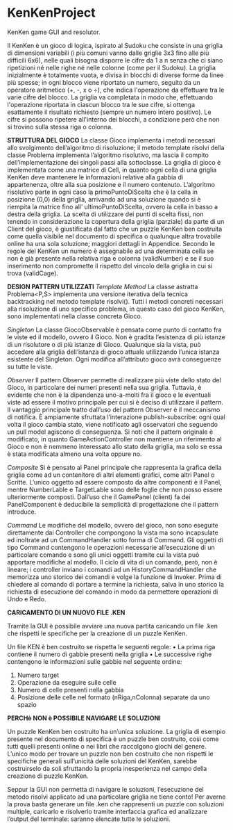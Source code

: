 # KenKenProject
KenKen game GUI and resolutor.

Il KenKen è un gioco di logica, ispirato al Sudoku che consiste in una griglia di dimensioni variabili (i più comuni vanno dalle griglie 3x3 fino alle più difficili 6x6), nelle quali bisogna disporre le cifre da 1 a n senza che ci siano ripetizioni né nelle righe né nelle colonne (come per il Sudoku). La griglia inizialmente è totalmente vuota, e divisa in blocchi di diverse forme da linee più spesse; in ogni blocco viene riportato un numero, seguito da un operatore aritmetico (+, -, x o ÷), che indica l'operazione da effettuare tra le varie cifre del blocco. 
La griglia va completata in modo che, effettuando l'operazione riportata in ciascun blocco tra le sue
cifre, si ottenga esattamente il risultato richiesto (sempre un numero intero positivo). Le cifre si possono ripetere all'interno dei blocchi, a condizione però che non si trovino sulla stessa riga o colonna.

**STRUTTURA DEL GIOCO**
La classe Gioco implementa i metodi necessari allo svolgimento dell’algoritmo di risoluzione; il metodo template risolvi della classe Problema implementa l’algoritmo risolutivo, ma lascia il compito dell’implementazione dei singoli passi alla sottoclasse.
La griglia di gioco è implementata come una matrice di Cell, in quanto ogni cella di una griglia KenKen deve mantenere le informazioni relative alla gabbia di appartenenza, oltre alla sua posizione e il numero contenuto.
L’algoritmo risolutivo parte in ogni caso la primoPuntoDiScelta che è la cella in posizione (0,0) della griglia, arrivando ad una soluzione quando si è riempita la matrice fino all’ ultimoPuntoDiScelta, ovvero la cella in basso a destra della griglia.
La scelta di utilizzare dei punti di scelta fissi, non tenendo in considerazione la copertura della griglia (parziale) da parte di un Client del gioco, è giustificata dal fatto che un puzzle KenKen ben costruita come quella visibile nel documento di specifica o qualunque altra trovabile online ha una sola soluzione; maggiori dettagli in Appendice.
Secondo le regole del KenKen un numero è assegnabile ad una determinata cella se non è già presente nella relativa riga e colonna (validNumber) e se il suo inserimento non compromette il rispetto del vincolo della griglia in cui si trova (validCage). 

**DESIGN PATTERN UTILIZZATI**
*Template Method*
La classe astratta Problema<P,S> implementa una versione iterativa della tecnica backtracking 
nel metodo template risolvi().
Tutti i metodi concreti necessari alla risoluzione di uno specifico problema, in questo caso del gioco KenKen, sono implementati nella classe concreta Gioco.

*Singleton*
La classe GiocoObservable è pensata come punto di contatto fra le viste ed il modello, ovvero 
il Gioco.
Non è gradita l’esistenza di più istanze di un risolutore o di più istanze di Gioco. Qualunque sia la vista, può accedere alla griglia dell’istanza di gioco attuale utilizzando l’unica istanza esistente del Singleton.
Ogni modifica all’attributo gioco avrà conseguenze su tutte le viste.

*Observer*
Il pattern Observer permette di realizzare più viste dello stato del Gioco, in particolare dei numeri 
presenti nella sua griglia.
Tuttavia, è evidente che non è la dipendenza uno-a-molti fra il gioco e le eventuali viste ad essere il motivo principale per cui si è deciso di utilizzare il pattern. Il vantaggio principale tratto dall’uso del pattern Observer è il meccanismo di notifica.
È ampiamente sfruttata l’interazione publish-subscribe: ogni qual volta il gioco cambia stato, viene notificato agli osservatori che seguendo un pull model agiscono di conseguenza.
Si noti che il pattern originale è modificato, in quanto GameActionController non mantiene un riferimento al Gioco e non è nemmeno interessato allo stato della griglia, ma solo se essa è stata modificata almeno una volta oppure no.

*Composite*
Si è pensato al Panel principale che rappresenta la grafica della griglia come ad un contenitore di altri elementi grafici, come altri Panel o Scritte.
L’unico oggetto ad essere composto da altre componenti è il Panel, mentre NumberLable e TargetLable sono delle foglie che non posso essere ulteriormente composti.
Dall’uso che il GamePanel (client) fa dei PanelComponent è deducibile la semplicità di progettazione che il pattern introduce.

*Command*
Le modifiche del modello, ovvero del gioco, non sono eseguite direttamente dai Controller che compongono la vista ma sono incapsulate ed inoltrate ad un CommandHandler sotto forma di Command.
Gli oggetti di tipo Command contengono le operazioni necessarie all’esecuzione di un particolare comando e sono gli unici oggetti tramite cui la vista può apportare modifiche al modello.
Il ciclo di vita di un comando, però, non è lineare; i controller inviano i comandi ad un HistoryCommandHandler che memorizza uno storico dei comandi e volge la funzione di Invoker. Prima di chiedere al comando di portare a termine la richiesta, salva in uno storico la richiesta di esecuzione del comando in modo da permettere operazioni di Undo e Redo.

**CARICAMENTO DI UN NUOVO FILE .KEN**

Tramite la GUI è possibile avviare una nuova partita caricando un file .ken che rispetti le specifiche per la creazione di un puzzle KenKen.

Un file KEN è ben costruito se rispetta le seguenti regole:
•	La prima riga contiene il numero di gabbie presenti nella griglia
•	Le successive righe contengono le informazioni sulle gabbie nel seguente ordine:
  1.	Numero target
  2.	Operazione da eseguire sulle celle
  3.	Numero di celle presenti nella gabbia
  4.	Posizione delle celle nel formato (nRiga,nColonna) separate da uno spazio
  
  
  
**PERCHè NON è POSSIBILE NAVIGARE LE SOLUZIONI**

Un puzzle KenKen ben costruito ha un’unica soluzione. La griglia di esempio presente nel documento di specifica è un puzzle ben costruito, così come tutti quelli presenti online o nei libri che raccolgono giochi del genere.
L’unico modo per trovare un puzzle non ben costruito che non rispetti le specifiche generali sull’unicità delle soluzioni del KenKen, sarebbe costruirselo da soli sfruttando la propria inesperienza nel campo della creazione di puzzle KenKen.

Seppur la GUI non permetta di navigare le soluzioni, l’esecuzione del metodo risolvi applicato ad una particolare griglia ne tiene conto! 
Per averne la prova basta generare un file .ken che rappresenti un puzzle con soluzioni multiple, caricarlo e risolverlo tramite interfaccia grafica ed analizzare l’output del terminale: saranno elencate tutte le soluzioni. 

